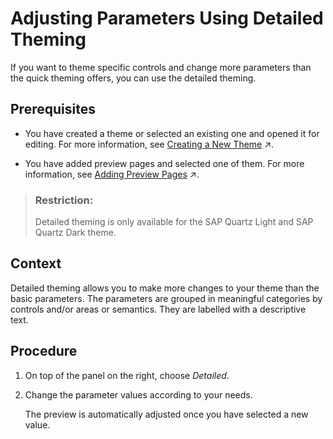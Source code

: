 <!-- copy75653b29885e4101914b96277729211e -->

# Adjusting Parameters Using Detailed Theming

If you want to theme specific controls and change more parameters than the quick theming offers, you can use the detailed theming.



<a name="copy75653b29885e4101914b96277729211e__prereq_e2m_43g_zhb"/>

## Prerequisites

-   You have created a theme or selected an existing one and opened it for editing. For more information, see [Creating a New Theme](https://help.sap.com/viewer/09f6818d8e064537973102d6289e2aca/Cloud/en-US/72c730b60f6b41b0bfed63b474007b51.html "Administrators create themes using the Create a New Theme wizard in the UI theme designer.") :arrow_upper_right:.

-   You have added preview pages and selected one of them. For more information, see [Adding Preview Pages](https://help.sap.com/viewer/09f6818d8e064537973102d6289e2aca/Cloud/en-US/8af60d39007a4847919f8dcbbb7a7b16.html "Administrators or other theme developers can add preview pages to the UI theme designer editor to preview changes they make to a theme. UI theme designer comes with a set of predefined preview pages for various SAP UI technologies.") :arrow_upper_right:.


> ### Restriction:  
> Detailed theming is only available for the SAP Quartz Light and SAP Quartz Dark theme.



## Context

Detailed theming allows you to make more changes to your theme than the basic parameters. The parameters are grouped in meaningful categories by controls and/or areas or semantics. They are labelled with a descriptive text.



## Procedure

1.  On top of the panel on the right, choose *Detailed*.

2.  Change the parameter values according to your needs.

    The preview is automatically adjusted once you have selected a new value.


